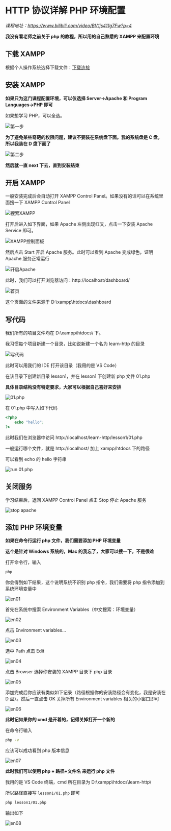 # HTTP 协议详解 PHP 环境配置

_课程地址：https://www.bilibili.com/video/BV1js411g7Fw?p=4_

**我没有看老师之前关于 php 的教程，所以用的自己熟悉的 XAMPP 来配置环境**

## 下载 XAMPP

根据个人操作系统选择下载文件：[下载连接](https://www.apachefriends.org/index.html)

## 安装 XAMPP

**如果只为这门课程配置环境，可以仅选择 Server->Apache 和 Program Languages->PHP 即可**

如果想学习 PHP，可以全选。

![第一步](./install-01.png)

**为了避免某些奇葩的权限问题，建议不要装在系统盘下面。我的系统盘是 C 盘，所以我装在 D 盘下面了**

![第二步](./install-02.png)

**然后就一直 next 下去，直到安装结束**

## 开启 XAMPP

一般安装完成后会自动打开 XAMPP Control Panel。如果没有的话可以在系统里面搜一下 XAMPP Control Panel

![搜索XAMPP](./run-01.png)

打开后进入如下界面，如果 Apache 左侧出现红叉，点击一下安装 Apache Service 即可。

![XAMPP控制面板](./run-02.png)

然后点击 Start 开启 Apache 服务。此时可以看到 Apache 变成绿色，证明 Apache 服务正常运行

![开启Apache](./run-03.png)

此时，我们可以打开浏览器访问：http://localhost/dashboard/

![首页](./run-04.png)

这个页面的文件来源于 D:\xampp\htdocs\dashboard

## 写代码

我们所有的项目文件均在 D:\xampp\htdocs\ 下。

我习惯每个项目新建一个目录，比如说新建一个名为 learn-http 的目录

![写代码](./coding-01.png)

此时可以用我们的 IDE 打开该目录（我用的是 VS Code）

在该目录下创建新目录 lesson1，并在 lesson1 下创建新 php 文件 01.php

**具体目录结构没有特定要求，大家可以根据自己喜好来安排**

![01.php](./coding-02.png)

在 01.php 中写入如下代码

```php
<?php
    echo "hello";
?>
```

此时我们在浏览器中访问 http://localhost/learn-http/lesson1/01.php

一般运行哪个文件，就是 http://localhost/ 加上 xampp/htdocs 下的路径

可以看到 echo 的 hello 字符串

![run 01.php](./coding-03.png)

## 关闭服务

学习结束后，返回 XAMPP Control Panel 点击 Stop 停止 Apache 服务

![stop apache](./run-03.png)

## 添加 PHP 环境变量

**如果在命令行运行 php 文件，我们需要添加 PHP 环境变量**

**这个是针对 Windows 系统的，Mac 的我忘了，大家可以搜一下，不是很难**

打开命令行，输入

```bash
php
```

你会得到如下结果，这个说明系统不识别 php 指令，我们需要将 php 指令添加到系统环境变量中

![en01](./en-01.png)

首先在系统中搜索 Environment Variables（中文搜索：环境变量）

![en02](./en-02.png)

点击 Environment variables...

![en03](./en-03.png)

选中 Path 点击 Edit

![en04](./en-04.png)

点击 Browser 选择你安装的 XAMPP 目录下 php 目录

![en05](./en-05.png)

添加完成后你应该有类似如下记录（路径根据你的安装路径会有变化，我是安装在 D 盘）。然后一直点击 OK 关掉所有 Environment variables 相关的小窗口即可

![en06](./en-06.png)

**此时记如果你的 cmd 是开着的，记得关掉打开一个新的**

在命令行输入

```bash
php -v
```

应该可以成功看到 php 版本信息

![en07](./en-07.png)

**此时我们可以使用 php + 路径+文件名 来运行 php 文件**

我用的是 VS Code 终端，cmd 所在目录为 D:\xampp\htdocs\learn-http\

所以路径直接写 `lesson1/01.php` 即可

```bash
php lesson1/01.php
```

输出如下

![en08](./en-08.png)
